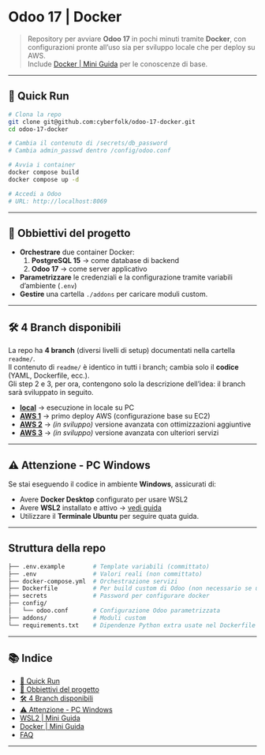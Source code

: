 # Odoo 17 | Docker

> Repository per avviare **Odoo 17** in pochi minuti tramite **Docker**, con configurazioni pronte all’uso sia per sviluppo locale che per deploy su AWS.  
> Include [Docker | Mini Guida](readme/docs-docker.md) per le conoscenze di base.

---

## 🚀 Quick Run

```bash
# Clona la repo
git clone git@github.com:cyberfolk/odoo-17-docker.git
cd odoo-17-docker

# Cambia il contenuto di /secrets/db_password
# Cambia admin_passwd dentro /config/odoo.conf

# Avvia i container
docker compose build
docker compose up -d

# Accedi a Odoo
# URL: http://localhost:8069
```

---

## 📌 Obbiettivi del progetto

- **Orchestrare** due container Docker:
    1. **PostgreSQL 15** → come database di backend
    2. **Odoo 17** → come server applicativo
- **Parametrizzare** le credenziali e la configurazione tramite variabili d’ambiente (`.env`)
- **Gestire** una cartella `./addons` per caricare moduli custom.

---

## 🛠️ 4 Branch disponibili

La repo ha **4 branch** (diversi livelli di setup) documentati nella cartella `readme/`.  
Il contenuto di `readme/` è identico in tutti i branch; cambia solo il **codice** (YAML, Dockerfile, ecc.).  
Gli step 2 e 3, per ora, contengono solo la descrizione dell’idea: il branch sarà sviluppato in seguito.

- [**local**](readme/step-1.md) → esecuzione in locale su PC
- [**AWS 1**](readme/step-1.md) → primo deploy AWS (configurazione base su EC2)
- [**AWS 2**](readme/step-2.md) → *(in sviluppo)* versione avanzata con ottimizzazioni aggiuntive
- [**AWS 3**](readme/step-3.md) → *(in sviluppo)* versione avanzata con ulteriori servizi

---

## ⚠️ Attenzione - PC Windows

Se stai eseguendo il codice in ambiente **Windows**, assicurati di:

- Avere **Docker Desktop** configurato per usare WSL2
- Avere **WSL2** installato e attivo → [vedi guida](readme/docs-wsl.md)
- Utilizzare il **Terminale Ubuntu** per seguire quata guida.

---

## Struttura della repo

```bash
├── .env.example        # Template variabili (committato)
├── .env                # Valori reali (non committato)
├── docker-compose.yml  # Orchestrazione servizi
├── Dockerfile          # Per build custom di Odoo (non necessario se usi l'immagine ufficiale)
├── secrets             # Password per configurare docker
├── config/
│   └── odoo.conf       # Configurazione Odoo parametrizzata
├── addons/             # Moduli custom
└── requirements.txt    # Dipendenze Python extra usate nel Dockerfile
```

---

## 📚 Indice

- [🚀 Quick Run](#-quick-run)
- [📌 Obbiettivi del progetto](#-obbiettivi-del-progetto)
- [🛠️ 4 Branch disponibili](#️-4-branch-disponibili)
- [⚠️ Attenzione - PC Windows](#️-attenzione-pc-windows)
- [WSL2 | Mini Guida](readme/docs-wsl.md)
- [Docker | Mini Guida](readme/docs-docker.md)
- [FAQ](readme/docs-faq.md)

---
